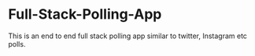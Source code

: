 # Full-Stack-Polling-App
This is an end to end full stack polling app similar to twitter, Instagram etc polls.
